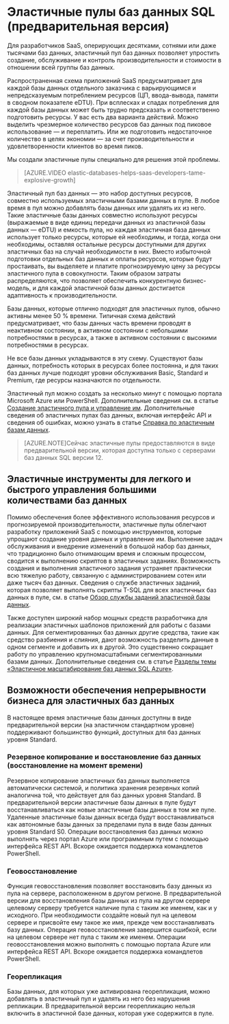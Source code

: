 <properties 
	pageTitle="Эластичный пул баз данных SQL Azure (предварительная версия)" 
	description="Эластичный пул баз данных — это набор доступных ресурсов, совместно используемых группой эластичных баз данных." 
	services="sql-database" 
	documentationCenter="" 
	authors="stevestein" 
	manager="jeffreyg" 
	editor=""/>

<tags 
	ms.service="sql-database"
	ms.devlang="NA"
	ms.date="05/11/2015" 
	ms.author="sstein" 
	ms.workload="data-management" 
	ms.topic="article" 
	ms.tgt_pltfrm="NA"/>


# Эластичные пулы баз данных SQL (предварительная версия)

Для разработчиков SaaS, оперирующих десятками, сотнями или даже тысячами баз данных, эластичный пул баз данных позволяет упростить создание, обслуживание и контроль производительности и стоимости в отношении всей группы баз данных.

Распространенная схема приложений SaaS предусматривает для каждой базы данных отдельного заказчика с варьирующимся и непредсказуемым потреблением ресурсов (ЦП, ввода-вывода, памяти в сводном показателе eDTU). При всплесках и спадах потребления для каждой базы данных может быть трудно предсказать и соответственно подготовить ресурсы. У вас есть два варианта действий. Можно выделить чрезмерное количество ресурсов баз данных под пиковое использование — и переплатить. Или же подготовить недостаточное количество в целях экономии — за счет производительности и удовлетворенности клиентов во время пиков.

Мы создали эластичные пулы специально для решения этой проблемы.

> [AZURE.VIDEO elastic-databases-helps-saas-developers-tame-explosive-growth]

Эластичный пул баз данных — это набор доступных ресурсов, совместно используемых эластичными базами данных в пуле. В любое время в пул можно добавлять базы данных или удалять их из него. Такие эластичные базы данных совместно используют ресурсы (выражаемые в виде единиц передачи данных из эластичной базы данных — eDTU) и емкость пула, но каждая эластичная база данных использует только ресурсы, которые ей необходимы, и тогда, когда они необходимы, оставляя остальные ресурсы доступными для других эластичных баз на случай необходимости в них. Вместо избыточной подготовки отдельных баз данных и оплаты ресурсов, которые будут простаивать, вы выделяете и платите прогнозируемую цену за ресурсы эластичного пула в совокупности. Таким образом затраты распределяются, что позволяет обеспечить конкурентную бизнес-модель, и для каждой эластичной базы данных достигается адаптивность к производительности.

Базы данных, которые отлично подходят для эластичных пулов, обычно активны менее 50 % времени. Типичная схема действий предусматривает, что базы данных часть времени проводят в неактивном состоянии, в активном состоянии с небольшими потребностями в ресурсах, а также в активном состоянии с высокими потребностями в ресурсах.

Не все базы данных укладываются в эту схему. Существуют базы данных, потребность которых в ресурсах более постоянна, и для таких баз данных лучше подходят уровни обслуживания Basic, Standard и Premium, где ресурсы назначаются по отдельности.

Эластичный пул можно создать за несколько минут с помощью портала Microsoft Azure или PowerShell. Дополнительные сведения см. в статье [Создание эластичного пула и управление им](sql-database-elastic-pool-portal.md). Дополнительные сведения об эластичных пулах баз данных, включая интерфейс API и сведения об ошибках, можно узнать в статье [Справка по эластичным базам данных](sql-database-elastic-pool-reference.md).


> [AZURE.NOTE]Сейчас эластичные пулы предоставляются в виде предварительной версии, которая доступна только с серверами баз данных SQL версии 12.

## Эластичные инструменты для легкого и быстрого управления большими количествами баз данных

Помимо обеспечения более эффективного использования ресурсов и прогнозируемой производительности, эластичные пулы облегчают разработку приложений SaaS с помощью инструментов, которые упрощают создание уровня данных и управление им. Выполнение задач обслуживания и внедрение изменений в большой набор баз данных, что традиционно было отнимающим время и сложным процессом, сводится к выполнению скриптов в эластичных заданиях. Возможность создания и выполнения эластичного задания устраняет практически всю тяжелую работу, связанную с администрированием сотен или даже тысяч баз данных. Сведения о службе эластичных заданий, которая позволяет выполнять скрипты T-SQL для всех эластичных баз данных в пуле, см. в статье [Обзор службы заданий эластичной базы данных](sql-database-elastic-jobs-overview.md).

Также доступен широкий набор мощных средств разработчика для реализации эластичных шаблонов приложений для работы с базами данных. Для сегментированных баз данных другие средства, такие как средство разбиения и слияния, дают возможность разделить данные в одном сегменте и добавить их в другой. Это существенно сокращает работу по управлению крупномасштабными сегментированными базами данных. Дополнительные сведения см. в статье [Разделы темы «Эластичное масштабирование баз данных SQL Azure»](sql-database-elastic-scale-documentation-map.md).

## Возможности обеспечения непрерывности бизнеса для эластичных баз данных

В настоящее время эластичные базы данных доступны в виде предварительной версии (на эластичном стандартном уровне) поддерживают большинство функций, доступных для баз данных уровня Standard.

### Резервное копирование и восстановление баз данных (восстановление на момент времени)

Резервное копирование эластичных баз данных выполняется автоматически системой, и политика хранения резервных копий аналогична той, что действует для баз данных уровня Standard. В предварительной версии эластичные базы данных в пуле будут восстанавливаться как новые эластичные базы данных в том же пуле. Удаленные эластичные базы данных всегда будут восстанавливаться как автономные базы данных за пределами пула в виде базы данных уровня Standard S0. Операции восстановления баз данных можно выполнять через портал Azure или программным путем с помощью интерфейса REST API. Вскоре ожидается поддержка командлетов PowerShell.

### Геовосстановление

Функция геовосстановления позволяет восстановить базу данных из пула на сервере, расположенном в другом регионе. В предварительной версии для восстановления базы данных из пула на другом сервере целевому серверу требуется наличие пула с таким же именем, как и у исходного. При необходимости создайте новый пул на целевом сервере и присвойте ему такое же имя, прежде чем восстанавливать базу данных. Операция геовосстановления завершится ошибкой, если на целевом сервере нет пула с таким же именем. Операции геовосстановления можно выполнять с помощью портала Azure или интерфейса REST API. Вскоре ожидается поддержка командлетов PowerShell.


### Георепликация

Базы данных, для которых уже активирована георепликация, можно добавлять в эластичный пул и удалять из него без нарушения репликации. В предварительной версии георепликацию нельзя включить в эластичной базе данных, которая уже содержится в пуле.

<!---HONumber=58-->